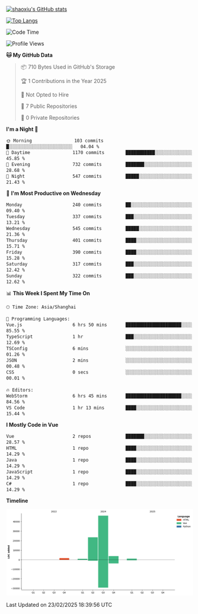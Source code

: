[![shaoxiu's GitHub stats](https://github-readme-stats.vercel.app/api?username=shaoxiu&count_private=true&show_icons=true)](https://github.com/anuraghazra/github-readme-stats)

[![Top Langs](https://github-readme-stats.vercel.app/api/top-langs/?username=shaoxiu&layout=compact)](https://github.com/anuraghazra/github-readme-stats)


<!--START_SECTION:waka-->
![Code Time](http://img.shields.io/badge/Code%20Time-120%20hrs%2018%20mins-blue)

![Profile Views](http://img.shields.io/badge/Profile%20Views-0-blue)

**🐱 My GitHub Data** 

> 📦 710 Bytes Used in GitHub's Storage 
 > 
> 🏆 1 Contributions in the Year 2025
 > 
> 🚫 Not Opted to Hire
 > 
> 📜 7 Public Repositories 
 > 
> 🔑 0 Private Repositories 
 > 
**I'm a Night 🦉** 

```text
🌞 Morning                103 commits         █░░░░░░░░░░░░░░░░░░░░░░░░   04.04 % 
🌆 Daytime                1170 commits        ███████████░░░░░░░░░░░░░░   45.85 % 
🌃 Evening                732 commits         ███████░░░░░░░░░░░░░░░░░░   28.68 % 
🌙 Night                  547 commits         █████░░░░░░░░░░░░░░░░░░░░   21.43 % 
```
📅 **I'm Most Productive on Wednesday** 

```text
Monday                   240 commits         ██░░░░░░░░░░░░░░░░░░░░░░░   09.40 % 
Tuesday                  337 commits         ███░░░░░░░░░░░░░░░░░░░░░░   13.21 % 
Wednesday                545 commits         █████░░░░░░░░░░░░░░░░░░░░   21.36 % 
Thursday                 401 commits         ████░░░░░░░░░░░░░░░░░░░░░   15.71 % 
Friday                   390 commits         ████░░░░░░░░░░░░░░░░░░░░░   15.28 % 
Saturday                 317 commits         ███░░░░░░░░░░░░░░░░░░░░░░   12.42 % 
Sunday                   322 commits         ███░░░░░░░░░░░░░░░░░░░░░░   12.62 % 
```


📊 **This Week I Spent My Time On** 

```text
🕑︎ Time Zone: Asia/Shanghai

💬 Programming Languages: 
Vue.js                   6 hrs 50 mins       █████████████████████░░░░   85.55 % 
TypeScript               1 hr                ███░░░░░░░░░░░░░░░░░░░░░░   12.69 % 
TSConfig                 6 mins              ░░░░░░░░░░░░░░░░░░░░░░░░░   01.26 % 
JSON                     2 mins              ░░░░░░░░░░░░░░░░░░░░░░░░░   00.48 % 
CSS                      0 secs              ░░░░░░░░░░░░░░░░░░░░░░░░░   00.01 % 

🔥 Editors: 
WebStorm                 6 hrs 45 mins       █████████████████████░░░░   84.56 % 
VS Code                  1 hr 13 mins        ████░░░░░░░░░░░░░░░░░░░░░   15.44 % 
```

**I Mostly Code in Vue** 

```text
Vue                      2 repos             ███████░░░░░░░░░░░░░░░░░░   28.57 % 
HTML                     1 repo              ████░░░░░░░░░░░░░░░░░░░░░   14.29 % 
Java                     1 repo              ████░░░░░░░░░░░░░░░░░░░░░   14.29 % 
JavaScript               1 repo              ████░░░░░░░░░░░░░░░░░░░░░   14.29 % 
C#                       1 repo              ████░░░░░░░░░░░░░░░░░░░░░   14.29 % 
```



**Timeline**

![Lines of Code chart](https://raw.githubusercontent.com/shaoxiu/shaoxiu/main/assets/bar_graph.png)


 Last Updated on 23/02/2025 18:39:56 UTC
<!--END_SECTION:waka-->
